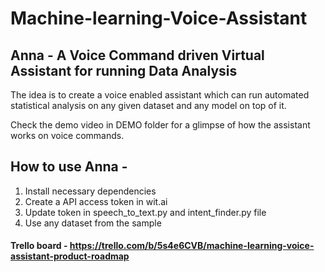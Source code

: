 # Machine-learning-Voice-Assistant

## Anna - A Voice Command driven Virtual Assistant for running Data Analysis

The idea is to create a voice enabled assistant which can run automated statistical analysis on any given dataset and any model on top of it.

Check the demo video in DEMO folder for a glimpse of how the assistant works on voice commands.

## How to use Anna - 
1. Install necessary dependencies
2. Create a API access token in wit.ai 
3. Update token in speech_to_text.py and intent_finder.py file
4. Use any dataset from the sample

#### Trello board - https://trello.com/b/5s4e6CVB/machine-learning-voice-assistant-product-roadmap
